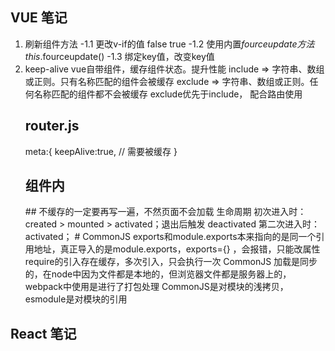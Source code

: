 ## VUE 笔记
1. 刷新组件方法
    -1.1 更改v-if的值 false true
    <component v-if="Refresh"></component>
    -1.2 使用内置$fourceupdate方法
    this.$fourceupdate()
    -1.3 绑定key值，改变key值
2. keep-alive 
    vue自带组件，缓存组件状态。提升性能
    include => 字符串、数组或正则。只有名称匹配的组件会被缓存
    exclude => 字符串、数组或正则。任何名称匹配的组件都不会被缓存
    exclude优先于include，
    配合路由使用
    ## router.js
    meta:{
        keepAlive:true, // 需要被缓存
    }
    ## 组件内
    <keep-alive>
        <router-view v-if="$route.meta.keepAlive"></router-view>
    </keep-alive>
    ## 不缓存的一定要再写一遍，不然页面不会加载
    <router-view v-if="!$route.meta.keepAlive"></router-view>
    生命周期
    初次进入时：created > mounted > activated；退出后触发 deactivated
    第二次进入时：activated；
    # CommonJS
    exports和module.exports本来指向的是同一个引用地址，真正导入的是module.exports，exports={} ，会报错，只能改属性
    require的引入存在缓存，多次引入，只会执行一次
    CommonJS 加载是同步的，在node中因为文件都是本地的，但浏览器文件都是服务器上的，webpack中使用是进行了打包处理
    CommonJS是对模块的浅拷贝，esmodule是对模块的引用
## React 笔记